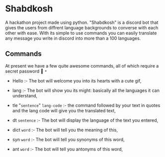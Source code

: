 # Shabdkosh

A hackathon project made using python. "Shabdkosh" is a discord bot that gives the users from diffrent language backgrounds to converse with each other with ease. With its simple to use commands you can easily translate any message you write in discord into more than a 100 languages.

## Commands
At present we have a few quite awesome commands, all of which require a secret password 🤫 `*`

* Hello  :- The bot will welcome you into its hearts with a cute gif,

* lang   :- The bot will show you its might: basically all the languages it can understand,

* tle "`sentence`" `lang-code` :- the command followed by your text in quotes and the lang code will give you the translated text,

* dt `sentence`  :- The bot will display the language of the text you entered,

* dict `word`  :- The bot will tell you the meaning of this,

* syn `word`  :- The bot will tell you synonyms of this word,

* ant `word`  :- The bot will tell you antonyms of this word,
